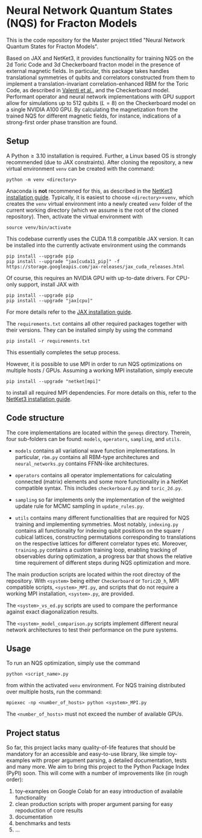 # Neural Network Quantum States (NQS) for Fracton Models

This is the code repository for the Master project titled "Neural Network Quantum States for Fracton Models".

Based on JAX and NetKet3, it provides functionality for training NQS on the 2d Toric Code and 3d Checkerboard fracton model in the presence of external magnetic fields. In particular, this package takes handles translational symmetries of qubits and correlators constructed from them to implement a translation-invariant correlation-enhanced RBM for the Toric Code, as described in [Valenti et al.](https://arxiv.org/abs/2103.05017), and the Checkerboard model. Performant operator and neural network implementations with GPU support allow for simulations up to 512 qubits ($L=8$) on the Checkerboard model on a single NVIDIA A100 GPU. By calculating the magnetization from the trained NQS for different magnetic fields, for instance, indications of a strong-first order phase transition are found.

## Setup

A Python$\geq3.10$ installation is required. Further, a Linux based OS is strongly recommended (due to JAX constraints).
After cloning the repository, a new virtual environment `venv` can be created with the command:

```
python -m venv <directory>
```

Anaconda is **not** recommened for this, as described in the [NetKet3 installation guide](https://netket.readthedocs.io/en/latest/docs/install.html). 
Typically, it is easiest to choose `<directory>`=`venv`, which creates the `venv` virtual environment into a newly created `venv` folder of the current working directory (which we assume is the root of the cloned repository).
Then, activate the virtual environment with

```
source venv/bin/activate
```

This codebase currently uses the CUDA 11.8 compatible JAX version. It can be installed into the currently activate environment using the commands

```
pip install --upgrade pip
pip install --upgrade "jax[cuda11_pip]" -f https://storage.googleapis.com/jax-releases/jax_cuda_releases.html
```

Of course, this requires an NVIDIA GPU with up-to-date drivers. For CPU-only support, install JAX with

```
pip install --upgrade pip
pip install --upgrade "jax[cpu]"
```

For more details refer to the [JAX installation guide](https://github.com/google/jax#installation).

The `requirements.txt` contains all other required packages together with their versions. They can be installed simply by using the command

```
pip install -r requirements.txt
```

This essentially completes the setup process.

However, it is possible to use MPI in order to run NQS optimizations on multiple hosts / GPUs. Assuming a working MPI installation, simply execute 

```
pip install --upgrade "netket[mpi]"
```

to install all required MPI dependencies. For more details on this, refer to the [NetKet3 installation guide](https://netket.readthedocs.io/en/latest/docs/install.html).

## Code structure

The core implementations are located within the `geneqs` directory. Therein, four sub-folders can be found: `models`, `operators`, `sampling`, and `utils`.

- `models` contains all variational wave function implementations. In particular, `rbm.py` contains all RBM-type architectures and `neural_networks.py` contains FFNN-like architectures.

- `operators` contains all operator implementations for calculating connected (matrix) elements and some more functionality in a NetKet compatible syntax. This includes `checkerboard.py` and `toric_2d.py`.

- `sampling` so far implements only the implementation of the weighted update rule for MCMC sampling in `update_rules.py`.

- `utils` contains many different functionalities that are required for NQS training and implementing symmetries. Most notably, `indexing.py` contains all functionality for indexing qubit positions on the square / cubical lattices, constructing permutations corresponding to translations on the respective lattices for different correlator types etc. Moreover, `training.py` contains a custom training loop, enabling tracking of observables during optimization, a progress bar that shows the relative time requirement of different steps during NQS optimization and more.

The main production scripts are located within the root directoy of the repository. With `<system>` being either `Checkerboard` or `Toric2D_h`, MPI compatible scripts, `<system>_MPI.py`, and scripts that do not require a working MPI installation, `<system>.py`, are provided.

The `<system>_vs_ed.py` scripts are used to compare the performance against exact diagonalization results.

The `<system>_model_comparison.py` scripts implement different neural network architectures to test their performance on the pure systems.

## Usage

To run an NQS optimization, simply use the command

```
python <script_name>.py
```

from within the activated `venv` environment. 
For NQS training distributed over multiple hosts, run the command:

```
mpiexec -np <number_of_hosts> python <system>_MPI.py
```

The `<number_of_hosts>` must not exceed the number of available GPUs. 

## Project status

So far, this project lacks many quality-of-life features that should be mandatory for an accessible and easy-to-use library, like simple toy-examples with proper argument parsing, a detailed documentation, tests and many more. We aim to bring this project to the Python Package Index (PyPI) soon. This will come with a number of improvements like (in rough order):

1. toy-examples on Google Colab for an easy introduction of available functionality
2. clean production scripts with proper argument parsing for easy repoduction of core results
3. documentation
4. benchmarks and tests
5. ...
